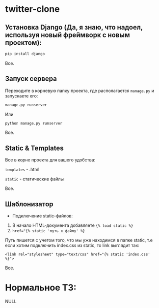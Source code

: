 # twitter-clone


## Установка Django (Да, я знаю, что надоел, используя новый фреймворк с новым проектом):

```sh 
pip install django
```
Все.


## Запуск сервера
Переходите в корневую папку проекта, где располагается `manage.py` и запускаете его:
```sh
manage.py runserver
```
Или
```sh
python manage.py runserver
```
Все.


## Static & Templates
Все в корне проекта для вашего удобства:

`templates` - .html

`static` - статические файлы

Все.


## Шаблонизатор
* Подключение static-файлов:

1. В начало HTML-документа добавляете `{% load static %}`
2. `href="{% static 'путь_к_файлу' %}` 

Путь пишется с учетом того, что мы уже находимся в папке static, т.е если хотим подключить index.css из static, то link выглядит так: 

`<link rel="stylesheet" type="text/css" href="{% static 'index.css' %}">`

Все.


# Нормальное ТЗ:
NULL
